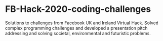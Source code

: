 # FB-Hack-2020-coding-challenges
Solutions to challenges from Facebook UK and Ireland Virtual Hack.
Solved complex programming challenges and developed a presentation pitch addressing and solving societal, environmental and futuristic problems.
